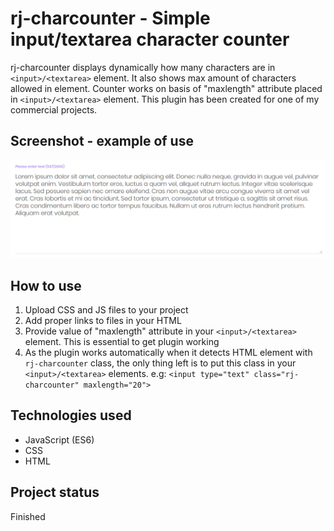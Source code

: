 # rj-charcounter - Simple input/textarea character counter

rj-charcounter displays dynamically how many characters are in `<input>/<textarea>` element. It also shows max amount of characters allowed in element. Counter works on basis of "maxlength" attribute placed in `<input>/<textarea>` element.
This plugin has been created for one of my commercial projects.

## Screenshot - example of use
![Example counter](./screenshot.png)

## How to use

1. Upload CSS and JS files to your project
2. Add proper links to files in your HTML
3. Provide value of "maxlength" attribute in your `<input>/<textarea>` element. This is essential to get plugin working
4. As the plugin works automatically when it detects HTML element with `rj-charcounter` class, the only thing left is to put this class in your `<input>/<textarea>` elements. e.g: `<input type="text" class="rj-charcounter" maxlength="20">`


## Technologies used
* JavaScript (ES6)
* CSS
* HTML

## Project status
Finished

